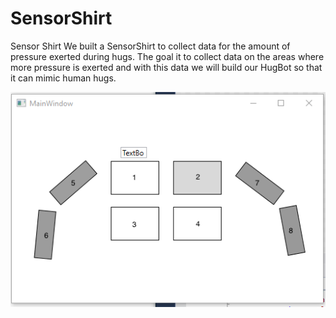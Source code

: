 # SensorShirt
Sensor Shirt
We built a SensorShirt to collect data for the amount of pressure exerted during hugs. The goal it to collect data on the areas where more pressure is exerted and with this data we will build our HugBot so that it can mimic human hugs.

![SensorShirt](SensorShirt.png)
